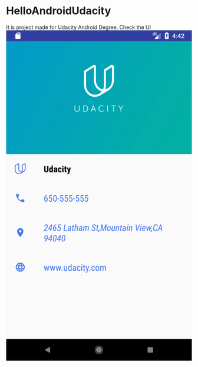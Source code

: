 # HelloAndroidUdacity
It is project made for Udacity Android Degree.
Check the UI 
![alt text](https://github.com/indianlad/HelloAndroidUdacity/blob/master/app/src/Screenshot_1519427595.png)
